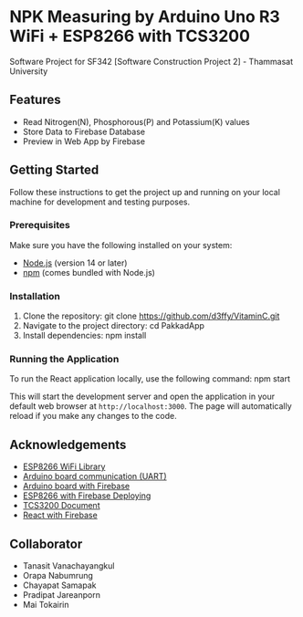 # NPK Measuring by Arduino Uno R3 WiFi + ESP8266 with TCS3200 
Software Project for SF342 [Software Construction Project 2] - Thammasat University

## Features
- Read Nitrogen(N), Phosphorous(P) and Potassium(K) values
- Store Data to Firebase Database
- Preview in Web App by Firebase

## Getting Started

Follow these instructions to get the project up and running on your local machine for development and testing purposes.

### Prerequisites

Make sure you have the following installed on your system:

- [Node.js](https://nodejs.org/) (version 14 or later)
- [npm](https://www.npmjs.com/) (comes bundled with Node.js)

### Installation

1. Clone the repository: git clone https://github.com/d3ffy/VitaminC.git
2. Navigate to the project directory: cd PakkadApp
3. Install dependencies: npm install

### Running the Application

To run the React application locally, use the following command: npm start

This will start the development server and open the application in your default web browser at `http://localhost:3000`. The page will automatically reload if you make any changes to the code.

## Acknowledgements
- [ESP8266 WiFi Library](https://github.com/esp8266/Arduino)
- [Arduino board communication (UART)](https://docs.arduino.cc/learn/communication/uart/)
- [Arduino board with Firebase](https://github.com/mobizt/Firebase-ESP-Client)
- [ESP8266 with Firebase Deploying](https://randomnerdtutorials.com/esp8266-nodemcu-firebase-realtime-database/)
- [TCS3200 Document](https://www.mouser.com/catalog/specsheets/tcs3200-e11.pdf)
- [React with Firebase](https://www.tutor4dev.com/article/2019-02-25-cloud-firestore-reactjs-crud-application)
 
## Collaborator
- Tanasit Vanachayangkul
- Orapa Nabumrung
- Chayapat Samapak
- Pradipat Jareanporn
- Mai Tokairin
